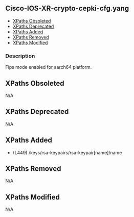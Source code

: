 ## Cisco-IOS-XR-crypto-cepki-cfg.yang

- [XPaths Obsoleted](#xpaths-obsoleted)
- [XPaths Deprecated](#xpaths-deprecated)
- [XPaths Added](#xpaths-added)
- [XPaths Removed](#xpaths-removed)
- [XPaths Modified](#xpaths-modified)

### Description

Fips mode enabled for aarch64 platform.

## XPaths Obsoleted

N/A

## XPaths Deprecated

N/A

## XPaths Added

- (L449)	/keys/rsa-keypairs/rsa-keypair[name]/name

## XPaths Removed

N/A

## XPaths Modified

N/A

